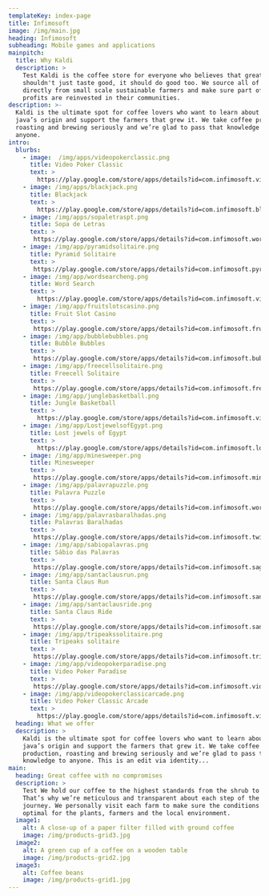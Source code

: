 ```yaml
---
templateKey: index-page
title: Infimosoft
image: /img/main.jpg
heading: Infimosoft
subheading: Mobile games and applications
mainpitch:
  title: Why Kaldi
  description: >
    Test Kaldi is the coffee store for everyone who believes that great coffee
    shouldn't just taste good, it should do good too. We source all of our beans
    directly from small scale sustainable farmers and make sure part of the
    profits are reinvested in their communities.
description: >-
  Kaldi is the ultimate spot for coffee lovers who want to learn about their
  java’s origin and support the farmers that grew it. We take coffee production,
  roasting and brewing seriously and we’re glad to pass that knowledge to
  anyone.
intro:
  blurbs:
    - image:  /img/apps/videopokerclassic.png
      title: Video Poker Classic
      text: >
        https://play.google.com/store/apps/details?id=com.infimosoft.videopoker_deluxe.android&hl=en
    - image: /img/apps/blackjack.png
      title: Blackjack
      text: >
        https://play.google.com/store/apps/details?id=com.infimosoft.blackjack&hl=en
    - image: /img/apps/sopaletraspt.png
      title: Sopa de Letras
      text: >
       https://play.google.com/store/apps/details?id=com.infimosoft.wordsearch&hl=en
    - image: /img/app/pyramidsolitaire.png
      title: Pyramid Solitaire
      text: >
       https://play.google.com/store/apps/details?id=com.infimosoft.pyramidsolitaire&hl=en
    - image: /img/app/wordsearcheng.png
      title: Word Search
      text: >
        https://play.google.com/store/apps/details?id=com.infimosoft.videopoker_deluxe.android&hl=en
    - image: /img/app/fruitslotscasino.png
      title: Fruit Slot Casino
      text: >
       https://play.google.com/store/apps/details?id=com.infimosoft.fruitslotscasino&hl=en
    - image: /img/app/bubblebubbles.png
      title: Bubble Bubbles
      text: >
       https://play.google.com/store/apps/details?id=com.infimosoft.bubblebubbles&hl=en
    - image: /img/app/freecellsolitaire.png
      title: Freecell Solitaire
      text: >
       https://play.google.com/store/apps/details?id=com.infimosoft.freecell&hl=en
    - image: /img/app/junglebasketball.png
      title: Jungle Basketball
      text: >
        https://play.google.com/store/apps/details?id=com.infimosoft.videopoker_deluxe.android&hl=en
    - image: /img/app/LostjewelsofEgypt.png
      title: Lost jewels of Egypt
      text: >
        https://play.google.com/store/apps/details?id=com.infimosoft.losttreasuresegypt&hl=en
    - image: /img/app/minesweeper.png
      title: Minesweeper
      text: >
       https://play.google.com/store/apps/details?id=com.infimosoft.minesweeper&hl=en
    - image: /img/app/palavrapuzzle.png
      title: Palavra Puzzle
      text: >
       https://play.google.com/store/apps/details?id=com.infimosoft.wordpuzzle.pt&hl=en
    - image: /img/app/palavrasbaralhadas.png
      title: Palavras Baralhadas
      text: >
       https://play.google.com/store/apps/details?id=com.infimosoft.twistedwords&hl=en
    - image: /img/app/sabiopalavras.png
      title: Sábio das Palavras
      text: >
       https://play.google.com/store/apps/details?id=com.infimosoft.sageofwords.pt&hl=en
    - image: /img/app/santaclausrun.png
      title: Santa Claus Run
      text: >
       https://play.google.com/store/apps/details?id=com.infimosoft.santarun&hl=en
    - image: /img/app/santaclausride.png
      title: Santa Claus Ride
      text: >
       https://play.google.com/store/apps/details?id=com.infimosoft.santaclausride&hl=en
    - image: /img/app/tripeakssolitaire.png
      title: Tripeaks solitaire
      text: >
       https://play.google.com/store/apps/details?id=com.infimosoft.tripeaks.android&hl=en
    - image: /img/app/videopokerparadise.png
      title: Video Poker Paradise
      text: >
       https://play.google.com/store/apps/details?id=com.infimosoft.videopokerparadise_android&hl=en
    - image: /img/app/videopokerclassicarcade.png
      title: Video Poker Classic Arcade
      text: >
        https://play.google.com/store/apps/details?id=com.infimosoft.videopoker_classic_arcade&hl=en
  heading: What we offer
  description: >
    Kaldi is the ultimate spot for coffee lovers who want to learn about their
    java’s origin and support the farmers that grew it. We take coffee
    production, roasting and brewing seriously and we’re glad to pass that
    knowledge to anyone. This is an edit via identity...
main:
  heading: Great coffee with no compromises
  description: >
    Test We hold our coffee to the highest standards from the shrub to the cup.
    That’s why we’re meticulous and transparent about each step of the coffee’s
    journey. We personally visit each farm to make sure the conditions are
    optimal for the plants, farmers and the local environment.
  image1:
    alt: A close-up of a paper filter filled with ground coffee
    image: /img/products-grid3.jpg
  image2:
    alt: A green cup of a coffee on a wooden table
    image: /img/products-grid2.jpg
  image3:
    alt: Coffee beans
    image: /img/products-grid1.jpg
---
```

